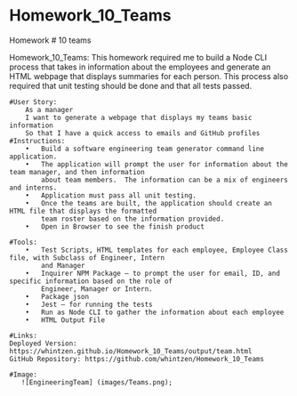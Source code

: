 # Homework_10_Teams
Homework # 10 teams

Homework_10_Teams:
This homework required me to build a Node CLI process that takes in information about the employees and generate an HTML webpage that displays summaries for each person.   This process also required that unit testing should be done and that all tests passed.

    #User Story:
        As a manager
        I want to generate a webpage that displays my teams basic information
        So that I have a quick access to emails and GitHub profiles 
    #Instructions:
        •	Build a software engineering team generator command line application.
        •	The application will prompt the user for information about the team manager, and then information
            about team members.  The information can be a mix of engineers and interns.
        •	Application must pass all unit testing.
        •	Once the teams are built, the application should create an HTML file that displays the formatted        
            team roster based on the information provided.  
        •	Open in Browser to see the finish product
 
    #Tools:
        •	Test Scripts, HTML templates for each employee, Employee Class file, with Subclass of Engineer, Intern  
            and Manager
        •	Inquirer NPM Package – to prompt the user for email, ID, and specific information based on the role of 
            Engineer, Manager or Intern.
        •	Package json
        •	Jest – for running the tests
        •	Run as Node CLI to gather the information about each employee
        •	HTML Output File

    #Links:
    Deployed Version: https://whintzen.github.io/Homework_10_Teams/output/team.html
    GitHub Repository: https://github.com/whintzen/Homework_10_Teams

    #Image:
       ![EngineeringTeam] (images/Teams.png);


